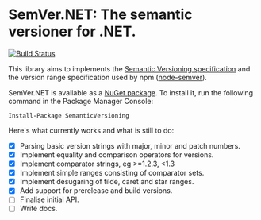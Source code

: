 SemVer.NET: The semantic versioner for .NET.
============================================

[![Build Status](https://travis-ci.org/adamreeve/semver.net.svg?branch=master)](https://travis-ci.org/adamreeve/semver.net)

This library aims to implements the
[Semantic Versioning specification](http://semver.org/)
and the version range specification used by
npm ([node-semver](https://github.com/npm/node-semver)).

SemVer.NET is available as a [NuGet package](https://www.nuget.org/packages/SemanticVersioning/).
To install it, run the following command in the Package Manager Console:

```
Install-Package SemanticVersioning
```

Here's what currently works and what is still to do:

- [x] Parsing basic version strings with major, minor and patch numbers.
- [x] Implement equality and comparison operators for versions.
- [x] Implement comparator strings, eg >=1.2.3, <1.3
- [x] Implement simple ranges consisting of comparator sets.
- [x] Implement desugaring of tilde, caret and star ranges.
- [x] Add support for prerelease and build versions.
- [ ] Finalise initial API.
- [ ] Write docs.
